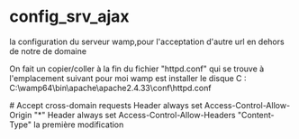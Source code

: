 # config_srv_ajax
la configuration  du serveur wamp,pour l'acceptation d'autre url en dehors de notre de domaine

On fait un copier/coller à la fin du fichier "httpd.conf" qui se trouve à l'emplacement suivant pour moi wamp est
installer le disque C :
C:\wamp64\bin\apache\apache2.4.33\conf\httpd.conf

<IfModule mod_headers.c>
	# Accept cross-domain requests
	Header always set Access-Control-Allow-Origin "*"
	Header always set Access-Control-Allow-Headers "Content-Type"
</IfModule>
la première modification 
